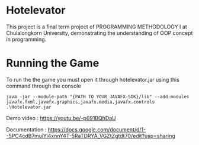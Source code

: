 
# Hotelevator
This project is a final term project of PROGRAMMING METHODOLOGY I at Chulalongkorn University, demonstrating the understanding of OOP concept in programming.

# Running the Game
To run the the game you must open it through hotelevator.jar 
using this command through the console

```java -jar --module-path "{PATH TO YOUR JAVAFX-SDK}/lib" --add-modules javafx.fxml,javafx.graphics,javafx.media,javafx.controls .\Hotelevator.jar```




Demo video : https://youtu.be/-p691BQhDaU

Documentation : https://docs.google.com/document/d/1--5PC4cdB7muiYi4xnnY4T-5RaTDRYA_VGZtZgtdt70/edit?usp=sharing
